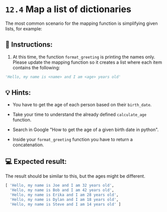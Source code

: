# `12.4` Map a list of dictionaries

The most common scenario for the mapping function is simplifying given lists, for example:

## 📝 Instructions:

1. At this time, the function `format_greeting` is printing the names only. Please update the mapping function so it creates a list where each item contains the following:

```py
'Hello, my name is <name> and I am <age> years old'
```

## 💡 Hints:

+ You have to get the age of each person based on their `birth_date`.

+ Take your time to understand the already defined `calculate_age` function.

+ Search in Google "How to get the age of a given birth date in python".

+ Inside your `format_greeting` function you have to return a concatenation.

## 💻 Expected result:

The result should be similar to this, but the ages might be different.

```py
[ 'Hello, my name is Joe and I am 32 years old',
  'Hello, my name is Bob and I am 42 years old',
  'Hello, my name is Erika and I am 28 years old',
  'Hello, my name is Dylan and I am 18 years old',
  'Hello, my name is Steve and I am 14 years old' ]
```
